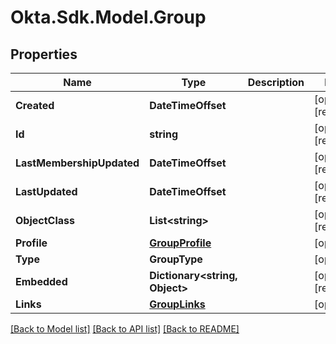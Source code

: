 # Okta.Sdk.Model.Group

## Properties

Name | Type | Description | Notes
------------ | ------------- | ------------- | -------------
**Created** | **DateTimeOffset** |  | [optional] [readonly] 
**Id** | **string** |  | [optional] [readonly] 
**LastMembershipUpdated** | **DateTimeOffset** |  | [optional] [readonly] 
**LastUpdated** | **DateTimeOffset** |  | [optional] [readonly] 
**ObjectClass** | **List&lt;string&gt;** |  | [optional] [readonly] 
**Profile** | [**GroupProfile**](GroupProfile.md) |  | [optional] 
**Type** | **GroupType** |  | [optional] 
**Embedded** | **Dictionary&lt;string, Object&gt;** |  | [optional] [readonly] 
**Links** | [**GroupLinks**](GroupLinks.md) |  | [optional] 

[[Back to Model list]](../README.md#documentation-for-models) [[Back to API list]](../README.md#documentation-for-api-endpoints) [[Back to README]](../README.md)

